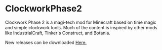 # ClockworkPhase2

Clockwork Phase 2 is a magi-tech mod for Minecraft based on time magic and simple clockwork tools. Much of the content is inspired by other mods like IndustrialCraft, Tinker's Construct, and Botania.

New releases can be downloaded [Here.](https://minecraft.curseforge.com/projects/clockwork-phase-2)